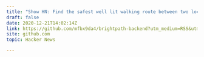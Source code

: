 ```yaml
---
title: "Show HN: Find the safest well lit walking route between two locations"
draft: false
date: 2020-12-21T14:02:14Z
link: https://github.com/mfbx9da4/brightpath-backend?utm_medium=RSS&utm_source=hune#mission
site: github.com
topic: Hacker News  

---
```

